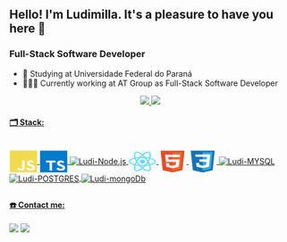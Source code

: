 ## Hello! I'm Ludimilla. It's a pleasure to have you here 🥰

### Full-Stack Software Developer

- 🏫 Studying at Universidade Federal do Paraná 
- 👩🏼‍💻 Currently working at AT Group as Full-Stack Software Developer


<div align="center">
  <a href="https://github.com/Ludimilla1325">
  <img height="180em" src="https://github-readme-stats.vercel.app/api?username=Ludimilla1325&show_icons=true&theme=dracula&include_all_commits=true&count_private=true"/>
 <img height="180em" src="https://github-readme-stats.vercel.app/api/top-langs/?username=Ludimilla1325&layout=compact&langs_count=7&theme=dracula"/>
</div>

#### 🗂️ Stack:

<div style="display: inline_block"><br>
  <img align="center" alt="Ludi-Js" height="40" width="50" src="https://raw.githubusercontent.com/devicons/devicon/master/icons/javascript/javascript-plain.svg">
  <img align="center" alt="Ludi-Ts" height="40" width="50" src="https://raw.githubusercontent.com/devicons/devicon/master/icons/typescript/typescript-plain.svg">
   <img  align="center" alt="Ludi-Node.js" height="40" width="50" src="https://cdn.jsdelivr.net/gh/devicons/devicon/icons/nodejs/nodejs-original.svg" />
  <img align="center" alt="Ludi-React" height="40" width="50" src="https://raw.githubusercontent.com/devicons/devicon/master/icons/react/react-original.svg">
  <img align="center" alt="Ludi-HTML" height="40" width="50" src="https://raw.githubusercontent.com/devicons/devicon/master/icons/html5/html5-original.svg">
  <img align="center" alt="Ludi-CSS" height="40" width="50" src="https://raw.githubusercontent.com/devicons/devicon/master/icons/css3/css3-original.svg">
  <img  align="center" alt="Ludi-MYSQL" height="40" width="50" src="https://cdn.jsdelivr.net/gh/devicons/devicon/icons/mysql/mysql-original.svg" />
 <img align="center" alt="Ludi-POSTGRES" height="40" width="50" src="https://cdn.jsdelivr.net/gh/devicons/devicon/icons/postgresql/postgresql-original.svg" />
 <img align="center" alt="Ludi-mongoDb" height="40" width="50" src="https://cdn.jsdelivr.net/gh/devicons/devicon/icons/mongodb/mongodb-original.svg" />
 
 ##
 
#### ☎️ Contact me:
  
<div> 
  <a href = "mailto:ludimillakrautzuk1325@gmail.com"><img src="https://img.shields.io/badge/Gmail-D14836?style=for-the-badge&logo=gmail&logoColor=white" target="_blank"></a>
  <a href="https://www.linkedin.com/in/ludimillakrautzuk/" target="_blank"><img src="https://img.shields.io/badge/-LinkedIn-%230077B5?style=for-the-badge&logo=linkedin&logoColor=white" target="_blank"></a> 
 </div>
 
          



